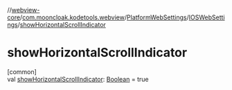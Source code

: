 //[webview-core](../../../../index.md)/[com.mooncloak.kodetools.webview](../../index.md)/[PlatformWebSettings](../index.md)/[IOSWebSettings](index.md)/[showHorizontalScrollIndicator](show-horizontal-scroll-indicator.md)

# showHorizontalScrollIndicator

[common]\
val [showHorizontalScrollIndicator](show-horizontal-scroll-indicator.md): [Boolean](https://kotlinlang.org/api/latest/jvm/stdlib/kotlin/-boolean/index.html) = true
